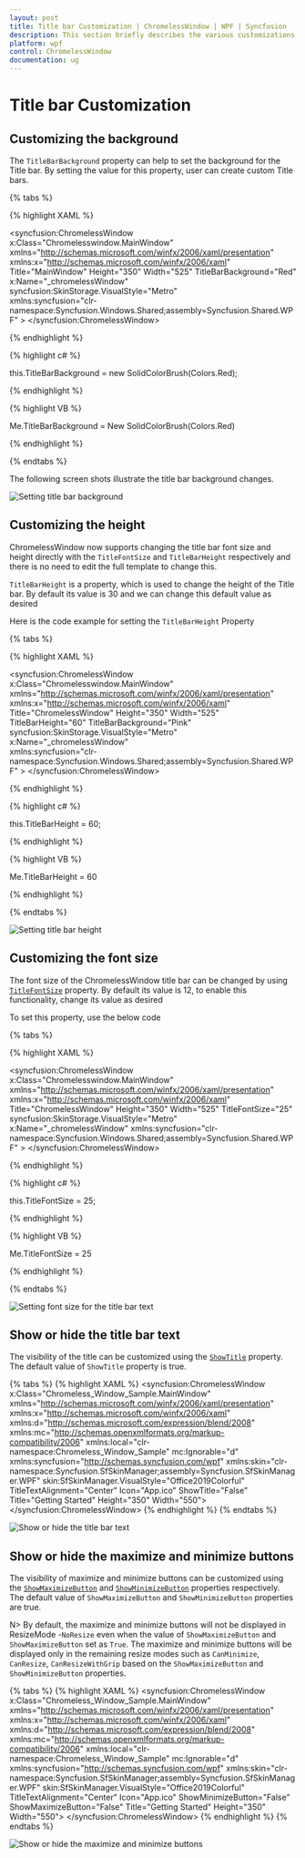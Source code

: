 ```yaml
---
layout: post
title: Title bar Customization | ChromelessWindow | WPF | Syncfusion
description: This section briefly describes the various customizations such as background, height, font size and much more in Title bar in Syncfusion's Chromeless Window
platform: wpf
control: ChromelessWindow
documentation: ug
---
```

# Title bar Customization

 ## Customizing the background
 
 The `TitleBarBackground` property can help to set the background for the Title bar. By setting the value for this property, user can create custom Title bars.
 
 {% tabs %}
 
 {% highlight XAML %}
 
 <syncfusion:ChromelessWindow x:Class="Chromelesswindow.MainWindow"
 xmlns="http://schemas.microsoft.com/winfx/2006/xaml/presentation"
 xmlns:x="http://schemas.microsoft.com/winfx/2006/xaml"
 Title="MainWindow" Height="350" Width="525"  TitleBarBackground="Red"   x:Name="_chromelessWindow"  
 syncfusion:SkinStorage.VisualStyle="Metro"  
 xmlns:syncfusion="clr-namespace:Syncfusion.Windows.Shared;assembly=Syncfusion.Shared.WPF" >
 <Grid>
 </Grid>
 </syncfusion:ChromelessWindow>
 
 {% endhighlight %}
 
 {% highlight c# %}
 
 this.TitleBarBackground = new SolidColorBrush(Colors.Red);
 
 {% endhighlight %}
 
 {% highlight VB %}
 
 Me.TitleBarBackground = New SolidColorBrush(Colors.Red)
 
 {% endhighlight %}
 
 {% endtabs %}
 
 The following screen shots illustrate the title bar background changes.
 
 ![Setting title bar background](TitleBarBackground_images/TitleBarBackground_img1.jpeg)
 
 ## Customizing the height
 
 ChromelessWindow now supports changing the title bar font size and height directly with the  `TitleFontSize` and `TitleBarHeight` respectively and there is no need to edit the full template to change this.
 
 `TitleBarHeight` is a property, which is used to change the height of the Title bar. By default its value is 30 and we can change this default value as desired 
 
 Here is the code example for setting the `TitleBarHeight` Property
 
 {% tabs %}
 
 {% highlight XAML %}
 
 <syncfusion:ChromelessWindow x:Class="Chromelesswindow.MainWindow"
 xmlns="http://schemas.microsoft.com/winfx/2006/xaml/presentation"
 xmlns:x="http://schemas.microsoft.com/winfx/2006/xaml"
 Title="ChromelessWindow" Height="350" Width="525" TitleBarHeight="60" TitleBarBackground="Pink" 
 syncfusion:SkinStorage.VisualStyle="Metro"  x:Name="_chromelessWindow"  
 xmlns:syncfusion="clr-namespace:Syncfusion.Windows.Shared;assembly=Syncfusion.Shared.WPF" >
 <Grid>
 </Grid>
 </syncfusion:ChromelessWindow>
 
 {% endhighlight %}
 
 {% highlight c# %}
 
 this.TitleBarHeight = 60;
 
 {% endhighlight %}
 
 {% highlight VB %}
 
   Me.TitleBarHeight = 60
   
 {% endhighlight %}
 
 {% endtabs %}
 
 ![Setting title bar height](TitleBarHeight-Support_images/TitleBarHeight-Support_img1.jpeg)

 ## Customizing  the font size

 The font size of the ChromelessWindow title bar can be changed by using [`TitleFontSize`](https://help.syncfusion.com/cr/wpf/Syncfusion.Windows.Shared.ChromelessWindow.html#Syncfusion_Windows_Shared_ChromelessWindow_TitleFontSize) property. By default its value is 12, to enable this functionality, change its value as desired

 To set this property, use the below code

 {% tabs %}

 {% highlight XAML %}

 <syncfusion:ChromelessWindow x:Class="Chromelesswindow.MainWindow"
 xmlns="http://schemas.microsoft.com/winfx/2006/xaml/presentation"
 xmlns:x="http://schemas.microsoft.com/winfx/2006/xaml"
 Title="ChromelessWindow" Height="350" Width="525" TitleFontSize="25" syncfusion:SkinStorage.VisualStyle="Metro"     
 x:Name="_chromelessWindow" xmlns:syncfusion="clr-namespace:Syncfusion.Windows.Shared;assembly=Syncfusion.Shared.WPF" >
 <Grid>
 </Grid>
 </syncfusion:ChromelessWindow>

 {% endhighlight %}
 
 {% highlight c# %}
 
 this.TitleFontSize = 25;
 
 {% endhighlight %}
 
 {% highlight VB %}
 
 Me.TitleFontSize = 25
 
 {% endhighlight %}
 
 {% endtabs %}
 
 ![Setting font size for the title bar text](ChromelessWindow-TitleFontSize-Support_images/ChromelessWindow-TitleFontSize-Support_img1.jpeg)

 ## Show or hide the title bar text

 The visibility of the title can be customized using the [`ShowTitle`](https://help.syncfusion.com/cr/wpf/Syncfusion.Windows.Shared.ChromelessWindow.html#Syncfusion_Windows_Shared_ChromelessWindow_ShowTitle) property. The default value of `ShowTitle` property is true.

 {% tabs %}
 {% highlight XAML %}
 <syncfusion:ChromelessWindow x:Class="Chromeless_Window_Sample.MainWindow"
        xmlns="http://schemas.microsoft.com/winfx/2006/xaml/presentation"
        xmlns:x="http://schemas.microsoft.com/winfx/2006/xaml"
        xmlns:d="http://schemas.microsoft.com/expression/blend/2008"
        xmlns:mc="http://schemas.openxmlformats.org/markup-compatibility/2006"
        xmlns:local="clr-namespace:Chromeless_Window_Sample"
        mc:Ignorable="d" xmlns:syncfusion="http://schemas.syncfusion.com/wpf"
        xmlns:skin="clr-namespace:Syncfusion.SfSkinManager;assembly=Syncfusion.SfSkinManager.WPF"
        skin:SfSkinManager.VisualStyle="Office2019Colorful"
        TitleTextAlignment="Center"
        Icon="App.ico"
        ShowTitle="False" 
        Title="Getting Started"
        Height="350" Width="550">
    <Grid>
    </Grid>
 </syncfusion:ChromelessWindow>
 {% endhighlight %}
 {% endtabs %}

 ![Show or hide the title bar text](Getting-Started_images/ShowTitle.PNG)

 ## Show or hide the maximize and minimize buttons

 The visibility of maximize and minimize buttons can be customized using the [`ShowMaximizeButton`](https://help.syncfusion.com/cr/wpf/Syncfusion.Windows.Shared.ChromelessWindow.html#Syncfusion_Windows_Shared_ChromelessWindow_ShowMaximizeButton) and [`ShowMinimizeButton`](https://help.syncfusion.com/cr/wpf/Syncfusion.Windows.Shared.ChromelessWindow.html#Syncfusion_Windows_Shared_ChromelessWindow_ShowMinimizeButton) properties respectively. The default value of `ShowMaximizeButton` and `ShowMinimizeButton` properties are true. 

 N> By default, the maximize and minimize buttons will not be displayed in ResizeMode -`NoResize` even when the value of `ShowMaximizeButton` and `ShowMaximizeButton` set as `True`. The maximize and minimize buttons will be displayed only in the remaining resize modes such as `CanMinimize`, `CanResize`, `CanResizeWithGrip` based on the `ShowMaximizeButton` and `ShowMinimizeButton` properties.

 {% tabs %}
{% highlight XAML %}
<syncfusion:ChromelessWindow x:Class="Chromeless_Window_Sample.MainWindow"
        xmlns="http://schemas.microsoft.com/winfx/2006/xaml/presentation"
        xmlns:x="http://schemas.microsoft.com/winfx/2006/xaml"
        xmlns:d="http://schemas.microsoft.com/expression/blend/2008"
        xmlns:mc="http://schemas.openxmlformats.org/markup-compatibility/2006"
        xmlns:local="clr-namespace:Chromeless_Window_Sample"
        mc:Ignorable="d" xmlns:syncfusion="http://schemas.syncfusion.com/wpf"
        xmlns:skin="clr-namespace:Syncfusion.SfSkinManager;assembly=Syncfusion.SfSkinManager.WPF"
        skin:SfSkinManager.VisualStyle="Office2019Colorful"
        TitleTextAlignment="Center"
        Icon="App.ico"
        ShowMinimizeButton="False"
        ShowMaximizeButton="False" 
        Title="Getting Started"
        Height="350" Width="550">
    <Grid>
    </Grid>
</syncfusion:ChromelessWindow>
{% endhighlight %}
{% endtabs %}

![Show or hide the maximize and minimize buttons](Getting-Started_images/MaximizeMinimizeButton.PNG)
